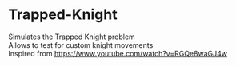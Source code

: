 # Trapped-Knight
Simulates the Trapped Knight problem \
Allows to test for custom knight movements \
Inspired from https://www.youtube.com/watch?v=RGQe8waGJ4w 
